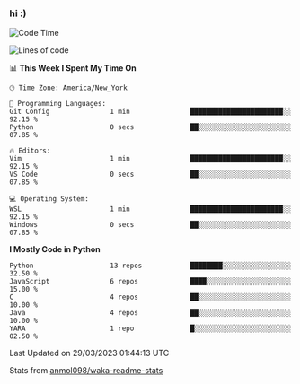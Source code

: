 ### hi :)

<!--START_SECTION:waka-->
![Code Time](http://img.shields.io/badge/Code%20Time-955%20hrs%2019%20mins-blue)

![Lines of code](https://img.shields.io/badge/From%20Hello%20World%20I%27ve%20Written-2.8%20million%20lines%20of%20code-blue)

📊 **This Week I Spent My Time On** 

```text
🕑︎ Time Zone: America/New_York

💬 Programming Languages: 
Git Config               1 min               ███████████████████████░░   92.15 % 
Python                   0 secs              ██░░░░░░░░░░░░░░░░░░░░░░░   07.85 % 

🔥 Editors: 
Vim                      1 min               ███████████████████████░░   92.15 % 
VS Code                  0 secs              ██░░░░░░░░░░░░░░░░░░░░░░░   07.85 % 

💻 Operating System: 
WSL                      1 min               ███████████████████████░░   92.15 % 
Windows                  0 secs              ██░░░░░░░░░░░░░░░░░░░░░░░   07.85 % 
```

**I Mostly Code in Python** 

```text
Python                   13 repos            ████████░░░░░░░░░░░░░░░░░   32.50 % 
JavaScript               6 repos             ████░░░░░░░░░░░░░░░░░░░░░   15.00 % 
C                        4 repos             ██░░░░░░░░░░░░░░░░░░░░░░░   10.00 % 
Java                     4 repos             ██░░░░░░░░░░░░░░░░░░░░░░░   10.00 % 
YARA                     1 repo              █░░░░░░░░░░░░░░░░░░░░░░░░   02.50 % 
```




 Last Updated on 29/03/2023 01:44:13 UTC
<!--END_SECTION:waka-->

Stats from [anmol098/waka-readme-stats](https://github.com/anmol098/waka-readme-stats)